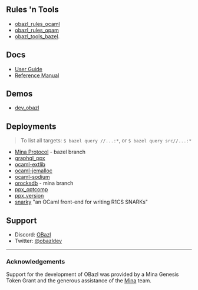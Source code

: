 ## Rules 'n Tools

* [obazl_rules_ocaml](https://github.com/obazl/rules_ocaml)
* [obazl_rules_opam](https://github.com/obazl/rules_opam)
* [obazl_tools_bazel](https://github.com/obazl/tools_bazel).

## Docs

* [User Guide](ug/index.md)
* [Reference Manual](refman/index.md)

## Demos

* [dev_obazl](https://github.com/obazl/dev_obazl)

## Deployments

>    To list all targets: `$ bazel query //...:*`, or `$ bazel query src//...:*`

* [Mina Protocol](https://github.com/MinaProtocol/mina/tree/bazel) - bazel branch
* [graphql_ppx](https://github.com/o1-labs/graphql_ppx)
* [ocaml-extlib](https://github.com/MinaProtocol/ocaml-extlib)
* [ocaml-jemalloc](git@github.com:obazl/ocaml-jemalloc.git)
* [ocaml-sodium](https://github.com/minatools/ocaml-sodium)
* [orocksdb](https://github.com/minatools/orocksdb/tree/mina) - mina branch
* [ppx_optcomp](https://github.com/MinaProtocol/ppx_optcomp)
* [ppx_version](https://github.com/o1-labs/ppx_version)
* [snarky](https://github.com/o1-labs/snarky) "an OCaml front-end for writing R1CS SNARKs"

## Support
* Discord: [OBazl](https://discord.gg/PHSAW5DUva)
* Twitter: [@obazldev](https://twitter.com/obazldev)

----

### Acknowledgements

Support for the development of OBazl was provided by a Mina Genesis
Token Grant and the generous assistance of the [Mina](https://minaprotocol.com/) team.